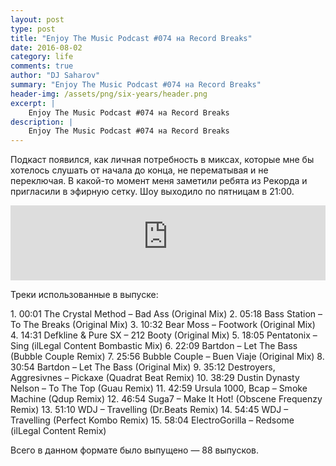 ```yaml
---
layout: post
type: post
title: "Enjoy The Music Podcast #074 на Record Breaks"
date: 2016-08-02
category: life
comments: true
author: "DJ Saharov"
summary: "Enjoy The Music Podcast #074 на Record Breaks"
header-img: /assets/png/six-years/header.png
excerpt: |
    Enjoy The Music Podcast #074 на Record Breaks
description: |
    Enjoy The Music Podcast #074 на Record Breaks
---
```


<p>
<span class="firstcharacter">П</span>одкаст появился, как личная потребность в миксах, которые мне бы хотелось слушать от начала до конца, не перематывая и не переключая. В какой-то момент меня заметили ребята из Рекорда и пригласили в эфирную сетку. Шоу выходило по пятницам в 21:00.
</p>

<iframe width="100%" height="120" src="https://player-widget.mixcloud.com/widget/iframe/?hide_cover=1&feed=%2Fdjsaharovofficial%2Fenjoy-the-music-podcast-074%2F" frameborder="0" allow="encrypted-media; fullscreen; autoplay; idle-detection; speaker-selection; web-share;" ></iframe>

<p>Треки использованные в выпуске:</p>
1. 00:01 The Crystal Method – Bad Ass (Original Mix)
2. 05:18 Bass Station – To The Breaks (Original Mix)
3. 10:32 Bear Moss – Footwork (Original Mix)
4. 14:31 Defkline & Pure SX – 212 Booty (Original Mix)
5. 18:05 Pentatonix – Sing (ilLegal Content Bombastic Mix)
6. 22:09 Bartdon – Let The Bass (Bubble Couple Remix)
7. 25:56 Bubble Couple – Buen Viaje (Original Mix)
8. 30:54 Bartdon – Let The Bass (Original Mix)
9. 35:12 Destroyers, Aggresivnes – Pickaxe (Quadrat Beat Remix)
10. 38:29 Dustin Dynasty Nelson – To The Top (Guau Remix)
11. 42:59 Ursula 1000, Bcap – Smoke Machine (Qdup Remix)
12. 46:54 Suga7 – Make It Hot! (Obscene Frequenzy Remix)
13. 51:10 WDJ – Travelling (Dr.Beats Remix)
14. 54:45 WDJ – Travelling (Perfect Kombo Remix)
15. 58:04 ElectroGorilla – Redsome (ilLegal Content Remix)

<p>Всего в данном формате было выпущено &mdash; 88 выпусков.</p>